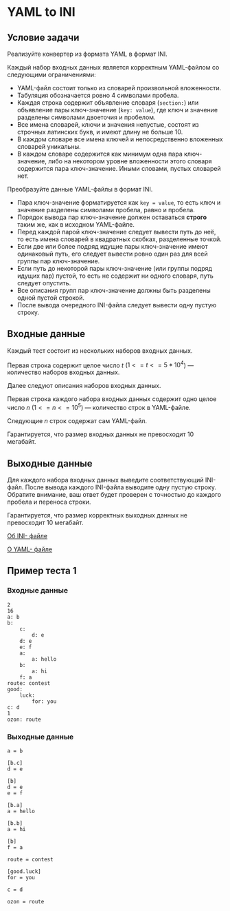 # YAML to INI

## Условие задачи

Реализуйте конвертер из формата YAML в формат INI.

Каждый набор входных данных является корректным YAML-файлом со следующими ограничениями:

- YAML-файл состоит только из словарей произвольной вложенности.
- Табуляция обозначается ровно 4 символами пробела.
- Каждая строка содержит объявление словаря (`section:`) или объявление пары ключ-значение (`key: value`), где ключ и значение разделены символами двоеточия и пробелом.
- Все имена словарей, ключи и значения непустые, состоят из строчных латинских букв, и имеют длину не больше 10.
- В каждом словаре все имена ключей и непосредственно вложенных словарей уникальны.
- В каждом словаре содержится как минимум одна пара ключ-значение, либо на некотором уровне вложенности этого словаря содержится пара ключ-значение. Иными словами, пустых словарей нет.

Преобразуйте данные YAML-файлы в формат INI.

- Пара ключ-значение форматируется как `key = value`, то есть ключ и значение разделены символами пробела, равно и пробела.
- Порядок вывода пар ключ-значение должен оставаться **строго** таким же, как в исходном YAML-файле.
- Перед каждой парой ключ-значение следует вывести путь до неё, то есть имена словарей в квадратных скобках, разделенные точкой.
- Если две или более подряд идущие пары ключ-значение имеют одинаковый путь, его следует вывести ровно один раз для всей группы пар ключ-значение.
- Если путь до некоторой пары ключ-значение (или группы подряд идущих пар) пустой, то есть не содержит ни одного словаря, путь следует опустить.
- Все описания групп пар ключ-значение должны быть разделены одной пустой строкой.
- После вывода очередного INI-файла следует вывести одну пустую строку.

## Входные данные

Каждый тест состоит из нескольких наборов входных данных.

Первая строка содержит целое число $t$ ($1 <= t <= 5 * 10^4$) — количество наборов входных данных.

Далее следуют описания наборов входных данных.

Первая строка каждого набора входных данных содержит одно целое число $n$ ($1 <= n <= 10^5$) — количество строк в YAML-файле.

Следующие $n$ строк содержат сам YAML-файл.

Гарантируется, что размер входных данных не превосходит 10 мегабайт.

## Выходные данные

Для каждого набора входных данных выведите соответствующий INI-файл. После вывода каждого INI-файла выводите одну пустую строку. Обратите внимание, ваш ответ будет проверен с точностью до каждого пробела и переноса строки.

Гарантируется, что размер корректных выходных данных не превосходит 10 мегабайт.

[Об INI- файле](https://en.wikipedia.org/wiki/INI)

[О YAML- файле](https://en.wikipedia.org/wiki/YAML)

## Пример теста 1

### Входные данные

```
2
16
a: b
b:
    c:
        d: e
    d: e
    e: f
    a:
        a: hello
    b:
        a: hi
    f: a
route: contest
good:
    luck:
        for: you
c: d
1
ozon: route

```

### Выходные данные

```
a = b

[b.c]
d = e

[b]
d = e
e = f

[b.a]
a = hello

[b.b]
a = hi

[b]
f = a

route = contest

[good.luck]
for = you

c = d

ozon = route


```
